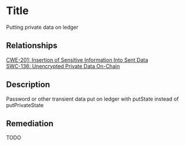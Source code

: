 # Title
Putting private data on ledger 

## Relationships
[CWE-201: Insertion of Sensitive Information Into Sent Data](https://cwe.mitre.org/data/definitions/201.html)<br/>[SWC-136: Unencrypted Private Data On-Chain](https://swcregistry.io/docs/SWC-136)


## Description
Password or other transient data put on ledger with putState instead of putPrivateState

## Remediation
TODO